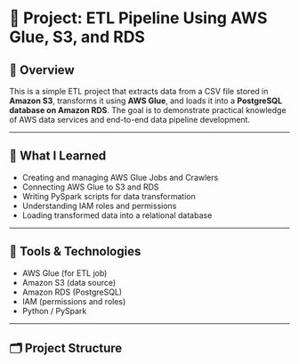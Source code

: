 # 📁 Project: ETL Pipeline Using AWS Glue, S3, and RDS

## 📌 Overview

This is a simple ETL project that extracts data from a CSV file stored in **Amazon S3**, transforms it using **AWS Glue**, and loads it into a **PostgreSQL database on Amazon RDS**. The goal is to demonstrate practical knowledge of AWS data services and end-to-end data pipeline development.

---

## 🎯 What I Learned

- Creating and managing AWS Glue Jobs and Crawlers
- Connecting AWS Glue to S3 and RDS
- Writing PySpark scripts for data transformation
- Understanding IAM roles and permissions
- Loading transformed data into a relational database

---

## 🔧 Tools & Technologies

- AWS Glue (for ETL job)
- Amazon S3 (data source)
- Amazon RDS (PostgreSQL)
- IAM (permissions and roles)
- Python / PySpark

---

## 🗂️ Project Structure


